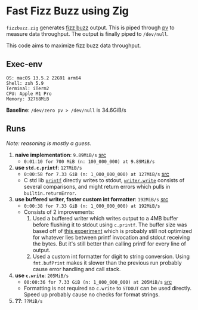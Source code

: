 # Fast Fizz Buzz using Zig

`fizzbuzz.zig` generates [fizz buzz](https://en.wikipedia.org/wiki/Fizz_buzz)
output. This is piped through [pv](http://www.ivarch.com/programs/pv.shtml) to
measure data throughput. The output is finally piped to `/dev/null`.

This code aims to maximize fizz buzz data throughput.

## Exec-env

```
OS: macOS 13.5.2 22G91 arm64
Shell: zsh 5.9
Terminal: iTerm2
CPU: Apple M1 Pro
Memory: 32768MiB

```

**Baseline**: `/dev/zero pv > /dev/null` is 34.6GiB/s

## Runs

_Note: reasoning is mostly a guess._

1.  **naive implementation**: `9.89MiB/s` [src](https://github.com/18alantom/fizzbuzz/blob/173578984cae2e13f3f3f3a5dd4369926d96b84a/fizzbuzz.zig)
    - `0:01:10 for 700 MiB (n: 100_000_000) at 9.89MiB/s`
2.  **use `std.c.printf`**: `127MiB/s`
    - `0:00:58 for 7.33 GiB (n: 1_000_000_000) at 127MiB/s` [src](https://github.com/18alantom/fizzbuzz/blob/62fbe6c14ece93f747061e9afb6705a073f78c60/fizzbuzz.zig)
    - C std lib [`printf`](https://man7.org/linux/man-pages/man3/fprintf.3.html) directly writes to stdout, [`writer.write`](https://github.com/ziglang/zig/blob/d68f39b5412e0aeb59d71c9f676221212261dc8c/lib/std/fs/file.zig#L1157) consists of several comparisons, and might return errors which pulls in `builtin.returnError`.
3.  **use buffered writer, faster custom int formatter**: `192MiB/s` [src](https://github.com/18alantom/fizzbuzz/blob/845f435d12495149a0bf72940dca5d61e30678a7/fizzbuzz.zig)
    - `0:00:38 for 7.33 GiB (n: 1_000_000_000) at 192MiB/s`
    - Consists of 2 improvements:
      1. Used a buffered writer which writes output to a 4MB buffer before flushing it to
         stdout using `c.printf`. The buffer size was based off of [this experiment](https://gist.github.com/18alantom/fac21902a1e7b295cac16f3772f42df3#file-fast_zeros-zig) which is probably
         still not optimized for whatever lies between printf invocation and stdout receiving
         the bytes. But it's still better than calling printf for every line of output.
      2. Used a custom int formatter for digit to string conversion. Using
         `fmt.bufPrint` makes it slower than the previous run probably cause
         error handling and call stack.
4.  **use `c.write`**: `205MiB/s`
    - `00:00:36 for 7.33 GiB (n: 1_000_000_000) at 205MiB/s` [src](https://github.com/18alantom/fizzbuzz/blob/06a04aaa83a4971885ea0529c9c083ff26a3b975/fizzbuzz.zig)
    - Formatting is not required so `c.write` to `STDOUT` can be used directly.
      Speed up probably cause no checks for format strings.
5.  **??**: `??MiB/s`
